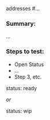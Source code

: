 [comment]: # (Please replace ... with your information. Remove < and >)
[comment]: # (To auto-close issue on merge, please insert the related issue number after # i.e fixes #566)

addresses #...

### Summary:

[comment]: # (Summarise the problem and how the pull request solves it)
...

### Steps to test:
- Open Status
- ...
- Step 3, etc.

[comment]: # (PRs will only be accepted if squashed into single commit.)


status: ready

*or*

status: wip

